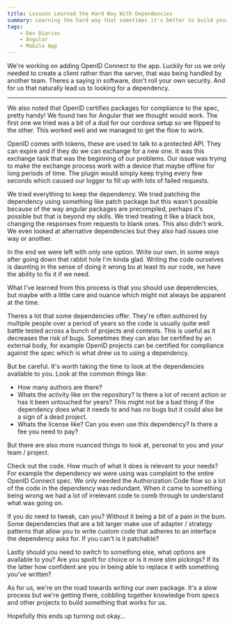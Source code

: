 ```yaml
---
title: Lessons Learned the Hard Way With Dependencies
summary: Learning the hard way that sometimes it's better to build your own than to struggle with existing tools
tags:
    - Dev Diaries
    - Angular
    - Mobile App
---
```


We're working on adding OpenID Connect to the app. Luckily for us we only needed to create a client rather than the server, that was being handled by another team. Theres a saying in software, don't roll your own security. And for us that naturally lead us to looking for a dependency.

---

We also noted that OpenID certifies packages for compliance to the spec, pretty handy! We found two for Angular that we thought would work. The first one we tried was a bit of a dud for our cordova setup so we flipped to the other. This worked well and we managed to get the flow to work.

OpenID comes with tokens, these are used to talk to a protected API. They can expire and if they do we can exchange for a new one. It was this exchange task that was the beginning of our problems. Our issue was trying to make the exchange process work with a device that maybe offline for long periods of time. The plugin would simply keep trying every few seconds which caused our logger to fill up with lots of failed requests.

We tried everything to keep the dependency. We tried patching the dependency using something like patch package but this wasn't possible because of the way angular packages are precompiled, perhaps it's possible but that is beyond my skills. We tried treating it like a black box, changing the responses from requests to blank ones. This also didn't work. We even looked at alternative dependencies but they also had issues one way or another.

In the end we were left with only one option. Write our own. In some ways after going down that rabbit hole I'm kinda glad. Writing the code ourselves is daunting in the sense of doing it wrong bu at least its our code, we have the ability to fix it if we need.

What I've learned from this process is that you should use dependencies, but maybe with a little care and nuance which might not always be apparent at the time.

Theres a lot that some dependencies offer. They're often authored by multiple people over a period of years so the code is usually quite well battle tested across a bunch of projects and contexts. This is useful as it decreases the risk of bugs. Sometimes they can also be certified by an external body, for example OpenID projects can be certified for compliance against the spec which is what drew us to using a dependency.

But be careful. It's worth taking the time to look at the dependencies available to you. Look at the common things like:

-   How many authors are there?
-   Whats the activity like on the repository? Is there a lot of recent action or has it been untouched for years? This might not be a bad thing if the dependency does what it needs to and has no bugs but it could also be a sign of a dead project.
-   Whats the license like? Can you even use this dependency? Is there a fee you need to pay?

But there are also more nuanced things to look at, personal to you and your team / project.

Check out the code. How much of what it does is relevant to your needs? For example the dependency we were using was complaint to the entire OpenID Connect spec. We only needed the Authorization Code flow so a lot of the code in the dependency was redundant. When it came to something being wrong we had a lot of irrelevant code to comb through to understand what was going on.

If you do need to tweak, can you? Without it being a bit of a pain in the bum. Some dependencies that are a bit larger make use of adapter / strategy patterns that allow you to write custom code that adheres to an interface the dependency asks for. If you can't is it patchable?

Lastly should you need to switch to something else, what options are available to you? Are you spoilt for choice or is it more slim pickings? If its the latter how confident are you in being able to replace it with something you've written?

As for us, we're on the road towards writing our own package. It's a slow process but we're getting there, cobbling together knowledge from specs and other projects to build something that works for us.

Hopefully this ends up turning out okay...
